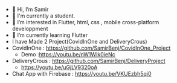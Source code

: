 - 👋 Hi, I’m Samir
- 👋 I'm currently a student.
- 👀 I’m interested in Flutter, html, css , mobile cross-platform developpment 
- 🌱 I’m currently learning Flutter
- I have Made 2 Project(CovidInOne and DeliveryCrous)
- CovidInOne : https://github.com/SamirBenj/CovidInOne_Project
  - Demo :https://youtu.be/nW1WIk0ieNc
- DeliveryCrous : https://github.com/SamirBenj/DeliveryProject
  - https://youtu.be/uGjLV9320oA
- Chat App with Firebase : https://youtu.be/VKUEzbh5qi0
